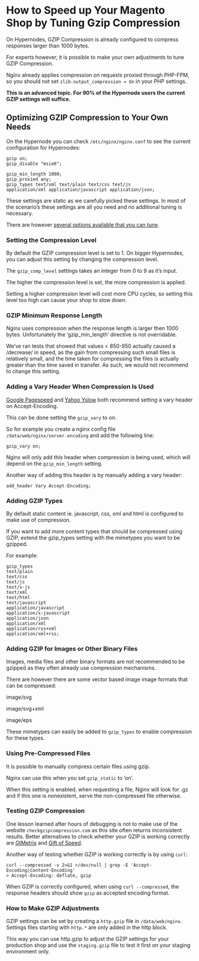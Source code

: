 <!-- source: https://support.hypernode.com/en/hypernode/nginx/how-to-speed-up-your-magento-shop-by-tuning-gzip-compression/ -->
# How to Speed up Your Magento Shop by Tuning Gzip Compression

On Hypernodes, GZIP Compression is already configured to compress responses larger than 1000 bytes.

For experts however, it is possible to make your own adjustments to tune GZIP Compression.

Nginx already applies compression on requests proxied through PHP-FPM, so you should not set `zlib.output_compression = On` in your PHP settings.

**This is an advanced topic. For 90% of the Hypernode users the current GZIP settings will suffice.**


Optimizing GZIP Compression to Your Own Needs
---------------------------------------------

On the Hypernode you can check `/etc/nginx/nginx.conf` to see the current configuration for Hypernodes:

```nginx
gzip on;
gzip_disable "msie6";

gzip_min_length 1000;
gzip_proxied any;
gzip_types text/xml text/plain text/css text/js
application/xml application/javascript application/json;
```
These settings are static as we carefully picked these settings. In most of the scenario’s these settings are all you need and no additional tuning is necessary.

There are however [several options available that you can tune](http://nginx.org/en/docs/http/ngx_http_gzip_module.html).

### Setting the Compression Level

By default the GZIP compression level is set to 1. On bigger Hypernodes, you can adjust this setting by changing the compression level.

The `gzip_comp_level` settings takes an integer from 0 to 9 as it’s input.

The higher the compression level is set, the more compression is applied.

Setting a higher compression level will cost more CPU cycles, so setting this level too high can cause your shop to slow down.

### GZIP Minimum Response Length

Nginx uses compression when the response length is larger then 1000 bytes. Unfortunately the ‘gzip_min_length’ directive is not overridable.

We’ve ran tests that showed that values < 850-950 actually caused a /decrease/ in speed, as the gain from compressing such small files is relatively small, and the time taken for compressing the files is actually greater than the time saved in transfer. As such, we would not recommend to change this setting.

### Adding a Vary Header When Compression Is Used

[Google Pagespeed](https://developers.google.com/speed/pagespeed/insights/) and [Yahoo Yslow](http://yslow.org/) both recommend setting a vary header on Accept-Encoding.

This can be done setting the `gzip_vary` to on.

So for example you create a nginx config file `/data/web/nginx/server.encoding` and add the following line:

```nginx
gzip_vary on;
```
Nginx will only add this header when compression is being used, which will depend on the `gzip_min_length` setting.

Another way of adding this header is by manually adding a vary header:

```nginx
add_header Vary Accept-Encoding;
```
### Adding GZIP Types

By default static content ie. javascript, css, xml and html is configured to make use of compression.

If you want to add more content types that should be compressed using GZIP, extend the gzip_types setting with the mimetypes you want to be gzipped.

For example:

```nginx
gzip_types
text/plain
text/css
text/js
text/x-js
text/xml
text/html
text/javascript
application/javascript
application/x-javascript
application/json
application/xml
application/rss+xml
application/xml+rss;
```
### Adding GZIP for Images or Other Binary Files

Images, media files and other binary formats are not recommended to be gzipped as they often already use compression mechanisms.

There are however there are some vector based image image formats that can be compressed:

image/svg

image/svg+xml

image/eps

These mimetypes can easily be added to `gzip_types` to enable compression for these types.

### Using Pre-Compressed Files

It is possible to manually compress certain files using gzip.

Nginx can use this when you set `gzip_static` to ‘on’.

When this setting is enabled, when requesting a file, Nginx will look for .gz and if this one is nonexistent, serve the non-compressed file otherwise.

### Testing GZIP Compression

One lesson learned after hours of debugging is not to make use of the website `checkgzipcompression.com` as this site often returns inconsistent results. Better alternatives to check whether your GZIP is working correctly are [GtMetrix](https://gtmetrix.com/) and [Gift of Speed](https://www.giftofspeed.com/gzip-test).

Another way of testing whether GZIP is working correctly is by using `curl`:

```nginx
curl --compressed -v 2>&1 >/dev/null | grep -E 'Accept-Encoding|Content-Encoding'
> Accept-Encoding: deflate, gzip
```
When GZIP is correctly configured, when using `curl --compressed`, the response headers should show `gzip` as accepted encoding format.

### How to Make GZIP Adjustments

GZIP settings can be set by creating a `http.gzip` file in `/data/web/nginx`. Settings files starting with `http.*` are only added in the http block.

This way you can use http.gzip to adjust the GZIP settings for your production shop and use the `staging.gzip` file to test it first on your staging environment only.
